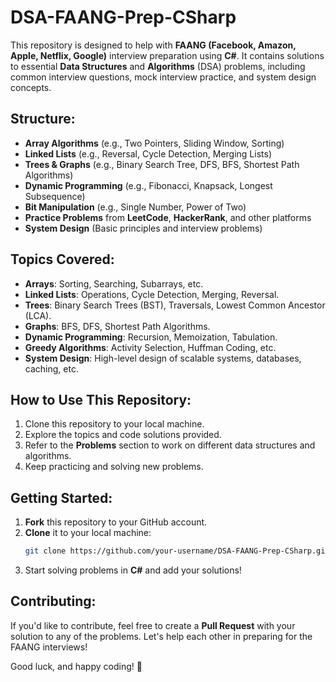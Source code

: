 # DSA-FAANG-Prep-CSharp

This repository is designed to help with **FAANG (Facebook, Amazon, Apple, Netflix, Google)** interview preparation using **C#**. It contains solutions to essential **Data Structures** and **Algorithms** (DSA) problems, including common interview questions, mock interview practice, and system design concepts.

## Structure:
- **Array Algorithms** (e.g., Two Pointers, Sliding Window, Sorting)
- **Linked Lists** (e.g., Reversal, Cycle Detection, Merging Lists)
- **Trees & Graphs** (e.g., Binary Search Tree, DFS, BFS, Shortest Path Algorithms)
- **Dynamic Programming** (e.g., Fibonacci, Knapsack, Longest Subsequence)
- **Bit Manipulation** (e.g., Single Number, Power of Two)
- **Practice Problems** from **LeetCode**, **HackerRank**, and other platforms
- **System Design** (Basic principles and interview problems)

## Topics Covered:
- **Arrays**: Sorting, Searching, Subarrays, etc.
- **Linked Lists**: Operations, Cycle Detection, Merging, Reversal.
- **Trees**: Binary Search Trees (BST), Traversals, Lowest Common Ancestor (LCA).
- **Graphs**: BFS, DFS, Shortest Path Algorithms.
- **Dynamic Programming**: Recursion, Memoization, Tabulation.
- **Greedy Algorithms**: Activity Selection, Huffman Coding, etc.
- **System Design**: High-level design of scalable systems, databases, caching, etc.

## How to Use This Repository:
1. Clone this repository to your local machine.
2. Explore the topics and code solutions provided.
3. Refer to the **Problems** section to work on different data structures and algorithms.
4. Keep practicing and solving new problems.

## Getting Started:
1. **Fork** this repository to your GitHub account.
2. **Clone** it to your local machine:
    ```bash
    git clone https://github.com/your-username/DSA-FAANG-Prep-CSharp.git
    ```
3. Start solving problems in **C#** and add your solutions!

## Contributing:
If you'd like to contribute, feel free to create a **Pull Request** with your solution to any of the problems. Let's help each other in preparing for the FAANG interviews!

Good luck, and happy coding! 🚀
